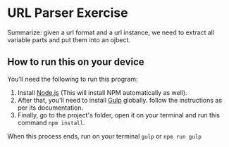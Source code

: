 # URL Parser Exercise

Summarize: given a url format and a url instance, we need to extract all variable parts and put them into an ojbect.

## How to run this on your device

You'll need the following to run this program:

1. Install [Node.js](https://nodejs.org/en/) (This will install NPM automatically as well).
2. After that, you'll need to install [Gulp](https://gulpjs.com/) globally. follow the instructions as per its documentation.
3. Finally, go to the project's folder, open it on your terminal and run this command ``npm install``.

When this process ends, run on your terminal ``gulp`` or ``npm run gulp``

